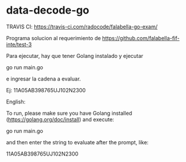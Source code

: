 # data-decode-go

TRAVIS CI: https://travis-ci.com/radocode/falabella-go-exam/

Programa solucion al requerimiento de https://github.com/falabella-fif-inte/test-3

Para ejecutar, hay que tener Golang instalado y ejecutar

go run main.go

e ingresar la cadena a evaluar.

Ej: 11A05AB398765UJ102N2300


English:

To run, please make sure you have Golang installed (https://golang.org/doc/install) and execute:

go run main.go

and then enter the string to evaluate after the prompt, like:

11A05AB398765UJ102N2300
